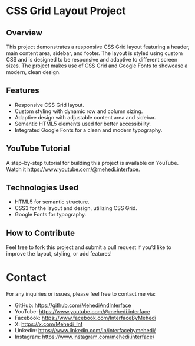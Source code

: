 
# CSS Grid Layout Project

## Overview 
This project demonstrates a responsive CSS Grid layout featuring a header, main content area, sidebar, and footer. The layout is styled using custom CSS and is designed to be responsive and adaptive to different screen sizes. The project makes use of CSS Grid and Google Fonts to showcase a modern, clean design.

## Features
- Responsive CSS Grid layout.
- Custom styling with dynamic row and column sizing.
- Adaptive design with adjustable content area and sidebar.
- Semantic HTML5 elements used for better accessibility.
- Integrated Google Fonts for a clean and modern typography.

## YouTube Tutorial
A step-by-step tutorial for building this project is available on YouTube. Watch it https://www.youtube.com/@mehedi.interface.

## Technologies Used
- HTML5 for semantic structure.
- CSS3 for the layout and design, utilizing CSS Grid.
- Google Fonts for typography.

## How to Contribute
Feel free to fork this project and submit a pull request if you’d like to improve the layout, styling, or add features!

# Contact
For any inquiries or issues, please feel free to contact me via:

- GitHub: https://github.com/MehediAndInterface
- YouTube: https://www.youtube.com/@mehedi.interface
- Facebook: https://www.facebook.com/InterfaceByMehedi
- X: https://x.com/Mehedi_Inf
- Linkedin: https://www.linkedin.com/in/interfacebymehedi/
- Instagram: https://www.instagram.com/mehedi.interface/

